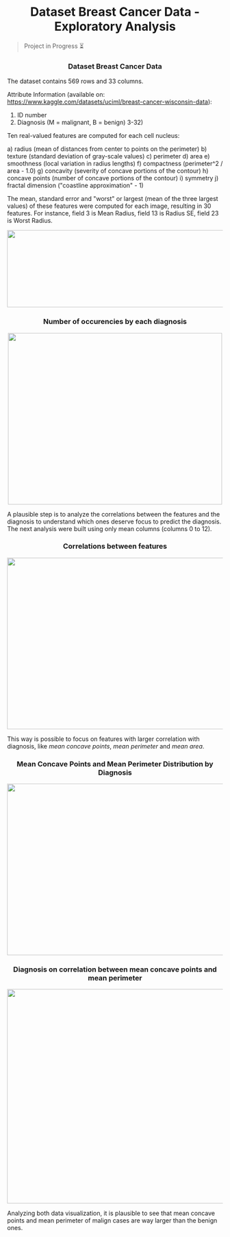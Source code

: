 <h1 align="center">Dataset Breast Cancer Data - Exploratory Analysis</h1>

> Project in Progress ⏳

<h3 align="center">Dataset Breast Cancer Data</h3>

The dataset contains 569 rows and 33 columns. 

Attribute Information (available on: https://www.kaggle.com/datasets/uciml/breast-cancer-wisconsin-data):

1) ID number
2) Diagnosis (M = malignant, B = benign)
3-32)

Ten real-valued features are computed for each cell nucleus:

a) radius (mean of distances from center to points on the perimeter)
b) texture (standard deviation of gray-scale values)
c) perimeter
d) area
e) smoothness (local variation in radius lengths)
f) compactness (perimeter^2 / area - 1.0)
g) concavity (severity of concave portions of the contour)
h) concave points (number of concave portions of the contour)
i) symmetry
j) fractal dimension ("coastline approximation" - 1)

The mean, standard error and "worst" or largest (mean of the three
largest values) of these features were computed for each image,
resulting in 30 features. For instance, field 3 is Mean Radius, field
13 is Radius SE, field 23 is Worst Radius.

<p align="center">
  <img width="2000" height="180" src="https://user-images.githubusercontent.com/59098432/205473353-886a9956-c2dd-4298-912b-4556b30816e6.png">
</p>

<h3 align="center">Number of occurencies by each diagnosis</h3>

<p align="center">
  <img width="500" height="400" src="https://user-images.githubusercontent.com/59098432/205528781-d212e394-5dfd-4690-a348-6381c2ead7b1.png">
</p>

A plausible step is to analyze the correlations between the features and the diagnosis to understand which ones deserve focus to predict the diagnosis. The next analysis were built using only mean columns (columns 0 to 12).

<h3 align="center">Correlations between features</h3>

<p align="center">
  <img width="900" height="400" src="https://user-images.githubusercontent.com/59098432/205526529-aa2af0d2-e268-4782-868f-7b87698b5e76.png">
</p>

This way is possible to focus on features with larger correlation with diagnosis, like *mean concave points*, *mean perimeter* and *mean area*.

<h3 align="center">Mean Concave Points and Mean Perimeter Distribution by Diagnosis</h3>

<p align="center">
  <img width="900" height="400" src="https://user-images.githubusercontent.com/59098432/205529737-ce9e7060-c540-449b-a2ac-66663ba4fe7f.png">
</p>

<h3 align="center">Diagnosis on correlation between mean concave points and mean perimeter</h3>

<p align="center">
  <img width="700" height="500" src="https://user-images.githubusercontent.com/59098432/205528973-814eec36-79c9-4fa0-b3fa-3a3dc9f3b429.png">
</p>

Analyzing both data visualization, it is plausible to see that mean concave points and mean perimeter of malign cases are way larger than the benign ones.







